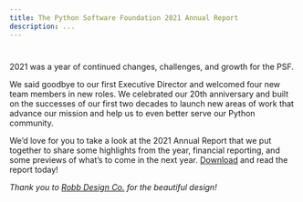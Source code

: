 ```yaml
---
title: The Python Software Foundation 2021 Annual Report
description: ...
---
```


# 


2021 was a year of continued changes, challenges, and growth for the PSF. 


We said goodbye to our first Executive Director and welcomed four new team members in new roles. We celebrated our 20th anniversary and built on the successes of our first two decades to launch new areas of work that advance our mission and help us to even better serve our Python community. 


We’d love for you to take a look at the 2021 Annual Report that we put together to share some highlights from the year, financial reporting, and some previews of what’s to come in the next year. [Download](https://s3.dualstack.us-east-2.amazonaws.com/pythondotorg-assets/media/files/PSF_Annual_report_2021_final.pdf) and read the report today!



*Thank you to [Robb Design Co.](https://robbdesign.co/) for the beautiful design!*
